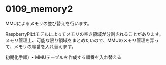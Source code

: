 # 0109_memory2

MMUによるメモリの並び替えを行います。

RaspberryPiはモデルによってメモリの空き領域が分割されることがあります。
メモリ管理上、可能な限り領域をまとめたいので、MMUのメモリ管理を弄って、メモリの順番を入れ替えます。

初期化手順)
・MMUテーブルを作成する順番を入れ替える

